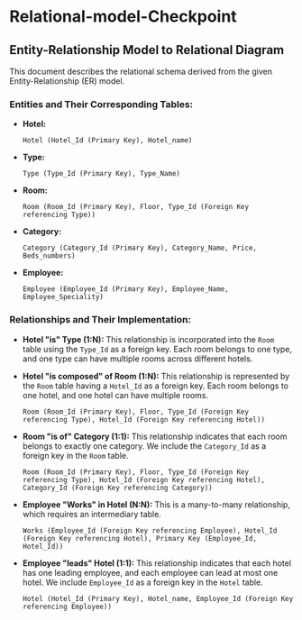 # Relational-model-Checkpoint

## Entity-Relationship Model to Relational Diagram

This document describes the relational schema derived from the given Entity-Relationship (ER) model.

### Entities and Their Corresponding Tables:

* **Hotel:**

    `Hotel (Hotel_Id (Primary Key), Hotel_name)`
* **Type:**

    `Type (Type_Id (Primary Key), Type_Name)`
* **Room:**

    `Room (Room_Id (Primary Key), Floor, Type_Id (Foreign Key referencing Type))`
* **Category:**

    `Category (Category_Id (Primary Key), Category_Name, Price, Beds_numbers)`
* **Employee:**

    `Employee (Employee_Id (Primary Key), Employee_Name, Employee_Speciality)`

### Relationships and Their Implementation:

* **Hotel "is" Type (1:N):** This relationship is incorporated into the `Room` table using the `Type_Id` as a foreign key.  Each room belongs to one type, and one type can have multiple rooms across different hotels.
* **Hotel "is composed" of Room (1:N):** This relationship is represented by the `Room` table having a `Hotel_Id` as a foreign key. Each room belongs to one hotel, and one hotel can have multiple rooms.

    `Room (Room_Id (Primary Key), Floor, Type_Id (Foreign Key referencing Type), Hotel_Id (Foreign Key referencing Hotel))`
* **Room "is of" Category (1:1):** This relationship indicates that each room belongs to exactly one category. We include the `Category_Id` as a foreign key in the `Room` table.

    `Room (Room_Id (Primary Key), Floor, Type_Id (Foreign Key referencing Type), Hotel_Id (Foreign Key referencing Hotel), Category_Id (Foreign Key referencing Category))`
* **Employee "Works" in Hotel (N:N):** This is a many-to-many relationship, which requires an intermediary table.

    `Works (Employee_Id (Foreign Key referencing Employee), Hotel_Id (Foreign Key referencing Hotel), Primary Key (Employee_Id, Hotel_Id))`
* **Employee "leads" Hotel (1:1):** This relationship indicates that each hotel has one leading employee, and each employee can lead at most one hotel. We include `Employee_Id` as a foreign key in the `Hotel` table.

    `Hotel (Hotel_Id (Primary Key), Hotel_name, Employee_Id (Foreign Key referencing Employee))`